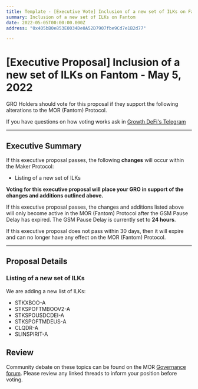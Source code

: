 ```yaml
---
title: Template - [Executive Vote] Inclusion of a new set of ILKs on Fantom - May 5, 2022
summary: Inclusion of a new set of ILKs on Fantom
date: 2022-05-05T00:00:00.000Z
address: "0x405bB0e853E0034De0A52D7907fbe9Cd7e1B2d77"

---
```

# [Executive Proposal] Inclusion of a new set of ILKs on Fantom - May 5, 2022

GRO Holders should vote for this proposal if they support the following alterations to the MOR (Fantom) Protocol.

If you have questions on how voting works ask in [Growth DeFi's Telegram](https://t.me/growthdefi)

---

## Executive Summary

If this executive proposal passes, the following **changes** will occur within the Maker Protocol:
- Listing of a new set of ILKs

**Voting for this executive proposal will place your GRO in support of the changes and additions outlined above.**

If this executive proposal passes, the changes and additions listed above will only become active in the MOR (Fantom) Protocol after the GSM Pause Delay has expired. The GSM Pause Delay is currently set to **24 hours**.

If this executive proposal does not pass within 30 days, then it will expire and can no longer have any effect on the MOR (Fantom) Protocol.

---

## Proposal Details

### Listing of a new set of ILKs

We are adding a new list of ILKs:
- STKXBOO-A
- STKSPOFTMBOOV2-A
- STKSPOUSDCDEI-A
- STKSPOFTMDEUS-A
- CLQDR-A
- SLINSPIRIT-A

## Review

Community debate on these topics can be found on the MOR [Governance forum](https://forum.growthdefi.com/). Please review any linked threads to inform your position before voting.
